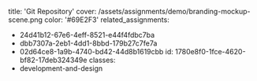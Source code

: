 title: 'Git Repository'
cover: /assets/assignments/demo/branding-mockup-scene.png
color: '#69E2F3'
related_assignments:
  - 24d41b12-67e6-4eff-8521-e44f4fdbc7ba
  - dbb7307a-2eb1-4dd1-8bbd-179b27c7fe7a
  - 02d64ce8-1a9b-4740-bd42-44d8b1619cbb
id: 1780e8f0-1fce-4620-bf82-17deb324349e
classes:
  - development-and-design

